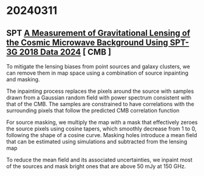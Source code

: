 
# 20240311

## SPT [A Measurement of Gravitational Lensing of the Cosmic Microwave Background Using SPT-3G 2018 Data 2024](https://arxiv.org/abs/2308.11608) [ CMB ]
To mitigate the lensing biases from point sources and galaxy clusters, we can remove them in map space using a combination of source inpainting and masking.

The inpainting process replaces the pixels around the source with samples drawn from a Gaussian random field with power spectrum consistent with that of the CMB. The samples are constrained to have correlations with the surrounding pixels that follow the predicted CMB correlation function

For source masking, we multiply the map with a mask that effectively zeroes the source pixels using cosine tapers, which smoothly decrease from 1 to 0, following the shape of a cosine curve. Masking holes introduce a mean field that can be estimated using simulations and subtracted from the lensing map

To reduce the mean field and its associated uncertainties, we inpaint most of the sources and mask bright ones that are above 50 mJy at 150 GHz.
